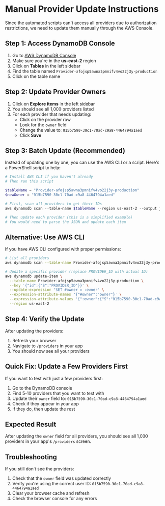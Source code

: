 # Manual Provider Update Instructions

Since the automated scripts can't access all providers due to authorization restrictions, we need to update them manually through the AWS Console.

## Step 1: Access DynamoDB Console

1. Go to [AWS DynamoDB Console](https://console.aws.amazon.com/dynamodb/)
2. Make sure you're in the **us-east-2** region
3. Click on **Tables** in the left sidebar
4. Find the table named `Provider-afojsp5awna3pmnifv4vo22j3y-production`
5. Click on the table name

## Step 2: Update Provider Owners

1. Click on **Explore items** in the left sidebar
2. You should see all 1,000 providers listed
3. For each provider that needs updating:
   - Click on the provider row
   - Look for the `owner` field
   - Change the value to: `015b7590-30c1-70ad-c9a8-4464794a1aed`
   - Click **Save**

## Step 3: Batch Update (Recommended)

Instead of updating one by one, you can use the AWS CLI or a script. Here's a PowerShell script to help:

```powershell
# Install AWS CLI if you haven't already
# Then run this script

$tableName = "Provider-afojsp5awna3pmnifv4vo22j3y-production"
$newOwner = "015b7590-30c1-70ad-c9a8-4464794a1aed"

# First, scan all providers to get their IDs
aws dynamodb scan --table-name $tableName --region us-east-2 --output json > providers.json

# Then update each provider (this is a simplified example)
# You would need to parse the JSON and update each item
```

## Alternative: Use AWS CLI

If you have AWS CLI configured with proper permissions:

```bash
# List all providers
aws dynamodb scan --table-name Provider-afojsp5awna3pmnifv4vo22j3y-production --region us-east-2

# Update a specific provider (replace PROVIDER_ID with actual ID)
aws dynamodb update-item \
  --table-name Provider-afojsp5awna3pmnifv4vo22j3y-production \
  --key '{"id":{"S":"PROVIDER_ID"}}' \
  --update-expression "SET #owner = :owner" \
  --expression-attribute-names '{"#owner":"owner"}' \
  --expression-attribute-values '{":owner":{"S":"015b7590-30c1-70ad-c9a8-4464794a1aed"}}' \
  --region us-east-2
```

## Step 4: Verify the Update

After updating the providers:

1. Refresh your browser
2. Navigate to `/providers` in your app
3. You should now see all your providers

## Quick Fix: Update a Few Providers First

If you want to test with just a few providers first:

1. Go to the DynamoDB console
2. Find 5-10 providers that you want to test with
3. Update their `owner` field to: `015b7590-30c1-70ad-c9a8-4464794a1aed`
4. Check if they appear in your app
5. If they do, then update the rest

## Expected Result

After updating the `owner` field for all providers, you should see all 1,000 providers in your app's `/providers` screen.

## Troubleshooting

If you still don't see the providers:

1. Check that the `owner` field was updated correctly
2. Verify you're using the correct user ID: `015b7590-30c1-70ad-c9a8-4464794a1aed`
3. Clear your browser cache and refresh
4. Check the browser console for any errors 